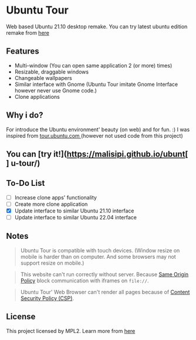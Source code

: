 # Ubuntu Tour

Web based Ubuntu 21.10 desktop remake. You can try latest ubuntu edition remake from [here](https://malisipi.github.io/ubuntu-tour/)

## Features

* Multi-window (You can open same application 2 (or more) times)
* Resizable, draggable windows
* Changeable wallpapers
* Similar interface with Gnome (Ubuntu Tour imitate Gnome Interface however never use Gnome code.)
* Clone applications

## Why i do?

For introduce the Ubuntu environment' beauty (on web) and for fun. :) I was inspired from [tour.ubuntu.com
](https://github.com/canonical-web-and-design/tour.ubuntu.com) (however not used code from this project)

## You can [try it!](https://malisipi.github.io/ubunt[ ] u-tour/)

## To-Do List

* [ ] Increase clone apps' functionality
* [ ] Create more clone application
* [x] Update interface to similar Ubuntu 21.10 interface
* [ ] Update interface to similar Ubuntu 22.04 interface

## Notes

> Ubuntu Tour is compatible with touch devices. (Window resize on mobile is harder than on computer. And some browsers may not support resize on mobile.)

> This website can't run correctly without server. Because [Same Origin Policy](https://developer.mozilla.org/en-US/docs/Web/Security/Same-origin_policy) block communication with iframes on `file://`.

> Ubuntu Tour' Web Browser can't render all pages because of [Content Security Policy (CSP)](https://developer.mozilla.org/en-US/docs/Web/HTTP/CSP).

## License

This project licensed by MPL2. Learn more from [here](./LICENSE.md)

